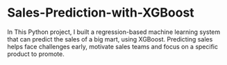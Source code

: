 # Sales-Prediction-with-XGBoost
In This Python project, I built a regression-based machine learning system that can predict the sales of a big mart, using XGBoost. Predicting sales helps face challenges early, motivate sales teams and focus on a specific product to promote.

